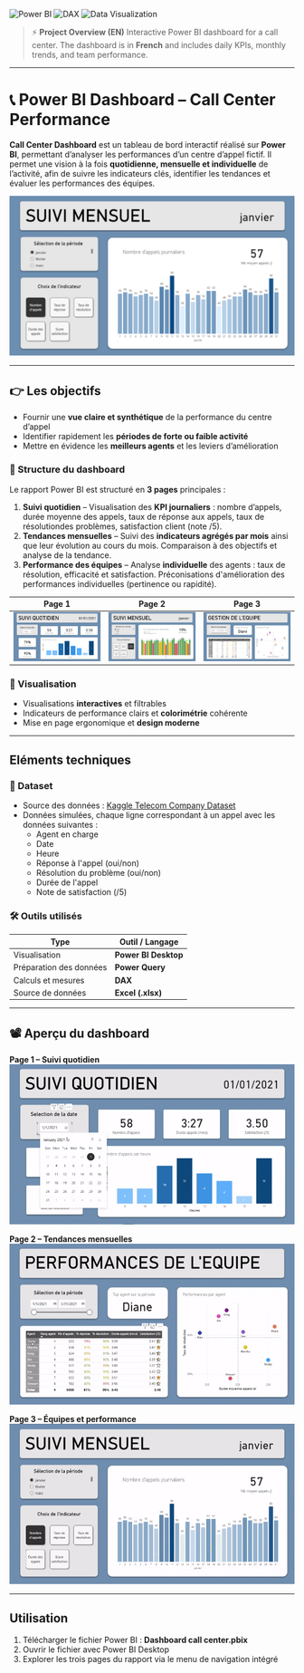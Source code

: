 ![Power BI](https://img.shields.io/badge/Power%20BI-F2C811?logo=powerbi&logoColor=black)
![DAX](https://img.shields.io/badge/DAX-000000?logo=logo-url)
![Data Visualization](https://img.shields.io/badge/Data%20Visualization-FF6F00?logo=databricks&logoColor=white)



> ⚡ **Project Overview (EN)**
> Interactive Power BI dashboard for a call center.
> The dashboard is in **French** and includes daily KPIs, monthly trends, and team performance.


---

# 📞 Power BI Dashboard – Call Center Performance
**Call Center Dashboard** est un tableau de bord interactif réalisé sur **Power BI**, permettant d’analyser les performances d’un centre d’appel fictif.
Il permet une vision à la fois **quotidienne, mensuelle et individuelle** de l’activité, afin de suivre les indicateurs clés, identifier les tendances et évaluer les performances des équipes.

![Page view](assets/Page2-1.png)


---

## 👉 Les objectifs

- Fournir une **vue claire et synthétique** de la performance du centre d’appel
- Identifier rapidement les **périodes de forte ou faible activité**
- Mettre en évidence les **meilleurs agents** et les leviers d’amélioration



### 📌​ Structure du dashboard

Le rapport Power BI est structuré en **3 pages** principales :

1. **Suivi quotidien** – Visualisation des **KPI journaliers** : nombre d’appels, durée moyenne des appels, taux de réponse aux appels, taux de résolutiondes problèmes, satisfaction client (note /5).
2. **Tendances mensuelles** – Suivi des **indicateurs agrégés par mois** ainsi que leur évolution au cours du mois. Comparaison à des objectifs et analyse de la tendance.
3. **Performance des équipes** – Analyse **individuelle** des agents : taux de résolution, efficacité et satisfaction. Préconisations d'amélioration des performances individuelles (pertinence ou rapidité).


| Page 1 | Page 2 | Page 3 |
|--------|--------|--------|
| ![Page 1](assets/Page1.png) | ![Page 2](assets/Page2-2.png) | ![Page 3](assets/Page3.png) |



### 🔎​ Visualisation

- Visualisations **interactives** et filtrables
- Indicateurs de performance clairs et **colorimétrie** cohérente
- Mise en page ergonomique et **design moderne**


---

## Eléments techniques

### 📂 Dataset
- Source des données : [Kaggle Telecom Company Dataset](https://www.kaggle.com/datasets/datazng/telecom-company-churn-rate-call-center-data)
- Données simulées, chaque ligne correspondant à un appel avec les données suivantes :
  - Agent en charge
  - Date
  - Heure
  - Réponse à l'appel (oui/non)
  - Résolution du problème (oui/non)
  - Durée de l'appel
  - Note de satisfaction (/5)


### 🛠️ Outils utilisés

| Type | Outil / Langage |
|------|-----------------|
| Visualisation | **Power BI Desktop** |
| Préparation des données | **Power Query** |
| Calculs et mesures | **DAX** |
| Source de données | **Excel (.xlsx)** |


---

## 📽️ Aperçu du dashboard
**Page 1 – Suivi quotidien**
![Dashboard pages](assets/Page1-Demo.gif)

**Page 2 – Tendances mensuelles**
![Dashboard pages](assets/Page2-Demo.gif)

**Page 3 – Équipes et performance**
![Dashboard pages](assets/Page3-Demo.gif)


---

## Utilisation
1. Télécharger le fichier Power BI : **Dashboard call center.pbix**
2. Ouvrir le fichier avec Power BI Desktop
3. Explorer les trois pages du rapport via le menu de navigation intégré
